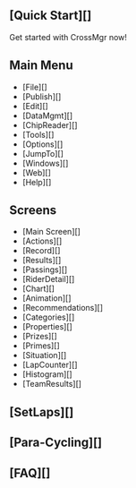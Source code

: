 ## [Quick Start][]
Get started with CrossMgr now!

## Main Menu

* [File][]
* [Publish][]
* [Edit][]
* [DataMgmt][]
* [ChipReader][]
* [Tools][]
* [Options][]
* [JumpTo][]
* [Windows][]
* [Web][]
* [Help][]

## Screens

* [Main Screen][]
* [Actions][]
* [Record][]
* [Results][]
* [Passings][]
* [RiderDetail][]
* [Chart][]
* [Animation][]
* [Recommendations][]
* [Categories][]
* [Properties][]
* [Prizes][]
* [Primes][]
* [Situation][]
* [LapCounter][]
* [Histogram][]
* [TeamResults][]

## [SetLaps][]

## [Para-Cycling][]

## [FAQ][]


